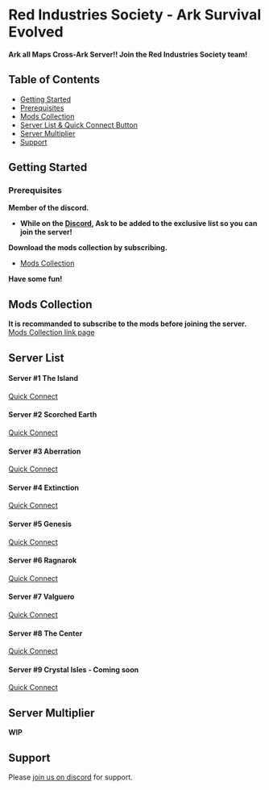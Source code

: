 <!DOCTYPE html>
<html lang="en" xmlns="http://www.w3.org/1999/xhtml">
<head>
    <meta charset="utf-8" /> 
<meta name="viewport" content="width=device-width, initial-scale=1.0">
    <link rel="icon" href="src/favicon.ico" type="image/gif" sizes="16x16">
</head>
</html>
  
  
# Red Industries Society - Ark Survival Evolved
**Ark all Maps Cross-Ark Server!! Join the Red Industries Society team!**
## Table of Contents
- [Getting Started](#getting-started)
- [Prerequisites](#prerequisites)
- [Mods Collection](#mods-collection)
- [Server List & Quick Connect Button](#server-list)
- [Server Multiplier](#server-multiplier)
- [Support](#support)

## Getting Started
### Prerequisites
**Member of the discord.**
- **While on the [Discord](#support), Ask to be added to the exclusive list so you can join the server!**

**Download the mods collection by subscribing.**
- [Mods Collection](#mods-collection)

**Have some fun!**

## Mods Collection
**It is recommanded to subscribe to the mods before joining the server.**
[Mods Collection link page](https://steamcommunity.com/sharedfiles/filedetails/?id=2086028655)
## Server List
#### Server #1 The Island
[Quick Connect](steam://connect/pauloczmotherfuckingark.jeremie-pilon.com:26080)
#### Server #2 Scorched Earth
[Quick Connect](steam://connect/pauloczmotherfuckingark.jeremie-pilon.com:26081)
#### Server #3 Aberration
[Quick Connect](steam://connect/pauloczmotherfuckingark.jeremie-pilon.com:26082)
#### Server #4 Extinction
[Quick Connect](steam://connect/pauloczmotherfuckingark.jeremie-pilon.com:26083)
#### Server #5 Genesis
[Quick Connect](steam://connect/pauloczmotherfuckingark.jeremie-pilon.com:26084)
#### Server #6 Ragnarok
[Quick Connect](steam://connect/pauloczmotherfuckingark.jeremie-pilon.com:26085)
#### Server #7 Valguero
[Quick Connect](steam://connect/pauloczmotherfuckingark.jeremie-pilon.com:26086)
#### Server #8 The Center
[Quick Connect](steam://connect/pauloczmotherfuckingark.jeremie-pilon.com:26087)
#### Server #9 Crystal Isles - Coming soon
[Quick Connect](steam://connect/pauloczmotherfuckingark.jeremie-pilon.com:26088)
## Server Multiplier
**WIP**
## Support
Please [join us on discord](https://discord.gg/fdRcMTv) for support.
